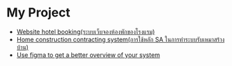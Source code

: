 # My Project

-  [Website hotel booking(ระบบเว็บจองห้องพักของโรงแรม)](past_work/NOVA-20GALAXY-20HOTEL.pdf)
-  [Home construction contracting system(การใช้หลัก SA ในการทำระบบรับเหมาสร้างบ้าน)](past_work/SA_ตั้งหวังเจ๊ง.pdf)
-  [Use figma to get a better overview of your system](https://www.figma.com/design/YPR0faT9qIsWyAr8BdK5zC/Sa?node-id=0-1&t=vm5qvRm6NC8KWr2E-1)
